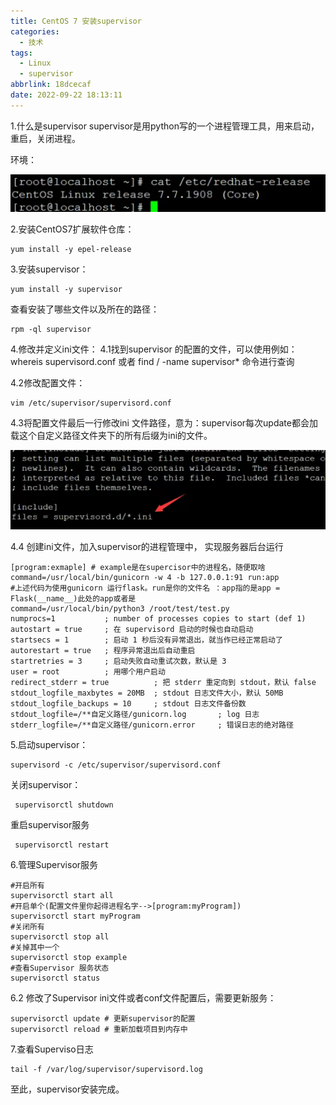 ```yaml
---
title: CentOS 7 安装supervisor
categories:
  - 技术
tags:
  - Linux
  - supervisor
abbrlink: 18dcecaf
date: 2022-09-22 18:13:11
---
```


1.什么是supervisor
supervisor是用python写的一个进程管理工具，用来启动，重启，关闭进程。

<!--more-->

环境：

![](CentOS-7-安装supervisor/image-20220922181439174.png)

2.安装CentOS7扩展软件仓库：

```
yum install -y epel-release
```

3.安装supervisor：

```
yum install -y supervisor
```

查看安装了哪些文件以及所在的路径：

```
rpm -ql supervisor
```

4.修改并定义ini文件：
4.1找到supervisor 的配置的文件，可以使用例如： whereis supervisord.conf 或者 find / -name supervisor* 命令进行查询

4.2修改配置文件：

```
vim /etc/supervisor/supervisord.conf
```

4.3将配置文件最后一行修改ini 文件路径，意为：supervisor每次update都会加载这个自定义路径文件夹下的所有后缀为ini的文件。

![](CentOS-7-安装supervisor/image-20220922181522113.png)


4.4 创建ini文件，加入supervisor的进程管理中， 实现服务器后台运行

```
[program:exmaple] # example是在supercisor中的进程名，随便取啥
command=/usr/local/bin/gunicorn -w 4 -b 127.0.0.1:91 run:app 
#上述代码为使用gunicorn 运行flask。run是你的文件名 ：app指的是app = Flask(__name__)此处的app或者是
command=/usr/local/bin/python3 /root/test/test.py
numprocs=1           ; number of processes copies to start (def 1)   
autostart = true     ; 在 supervisord 启动的时候也自动启动   
startsecs = 1        ; 启动 1 秒后没有异常退出，就当作已经正常启动了   
autorestart = true   ; 程序异常退出后自动重启   
startretries = 3     ; 启动失败自动重试次数，默认是 3   
user = root          ; 用哪个用户启动   
redirect_stderr = true          ; 把 stderr 重定向到 stdout，默认 false   
stdout_logfile_maxbytes = 20MB  ; stdout 日志文件大小，默认 50MB   
stdout_logfile_backups = 10     ; stdout 日志文件备份数 
stdout_logfile=/**自定义路径/gunicorn.log       ; log 日志
stderr_logfile=/**自定义路径/gunicorn.error     ; 错误日志的绝对路径
```

5.启动supervisor：

```
supervisord -c /etc/supervisor/supervisord.conf
```

关闭supervisor：

```
 supervisorctl shutdown
```

重启supervisor服务

```
 supervisorctl restart
```

6.管理Supervisor服务

```
#开启所有
supervisorctl start all
#开启单个(配置文件里你起得进程名字-->[program:myProgram])
supervisorctl start myProgram
#关闭所有
supervisorctl stop all 
#关掉其中一个
supervisorctl stop example 
#查看Supervisor 服务状态
supervisorctl status
```

6.2 修改了Supervisor ini文件或者conf文件配置后，需要更新服务：

```
supervisorctl update # 更新supervisor的配置
supervisorctl reload # 重新加载项目到内存中
```

7.查看Superviso日志

```
tail -f /var/log/supervisor/supervisord.log
```

至此，supervisor安装完成。
